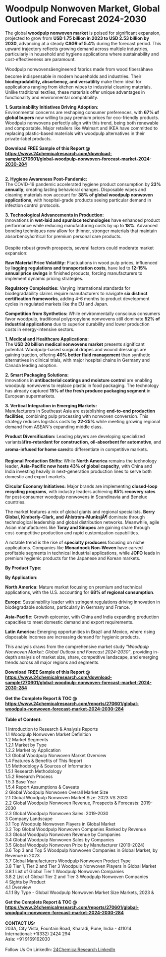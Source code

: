 <h1>Woodpulp Nonwoven Market, Global Outlook and Forecast 2024-2030</h1><p>The global <strong>woodpulp nonwoven market</strong> is poised for significant expansion, projected to grow from <strong>USD 1.75 billion in 2023 to USD 2.53 billion by 2030</strong>, advancing at a steady <strong>CAGR of 5.4%</strong> during the forecast period. This upward trajectory reflects growing demand across multiple industries, particularly in household and hygiene applications where sustainability and cost-effectiveness are paramount.</p><p>Woodpulp nonwovensâengineered fabrics made from wood fibersâhave become indispensable in modern households and industries. Their <strong>biodegradability, absorbency, and versatility</strong> make them ideal for applications ranging from kitchen wipes to industrial cleaning materials. Unlike traditional textiles, these materials offer unique advantages in functionality and environmental compatibility.</p><p><strong>1. Sustainability Initiatives Driving Adoption:</strong><br>
Environmental concerns are reshaping consumer preferences, with <strong>67% of global buyers</strong> now willing to pay premium prices for eco-friendly products. Woodpulp nonwovens perfectly align with this trend, being both renewable and compostable. Major retailers like Walmart and IKEA have committed to replacing plastic-based materials with woodpulp alternatives in their private-label products.</p><div><b>Download FREE Sample of this Report @ 
            <a href="https://www.24chemicalresearch.com/download-sample/270601/global-woodpulp-nonwoven-forecast-market-2024-2030-284">
            https://www.24chemicalresearch.com/download-sample/270601/global-woodpulp-nonwoven-forecast-market-2024-2030-284</a></b></div><br><p><strong>2. Hygiene Awareness Post-Pandemic:</strong><br>
The COVID-19 pandemic accelerated hygiene product consumption by <strong>23% annually</strong>, creating lasting behavioral changes. Disposable wipes and cleaning materials now account for <strong>38% of global woodpulp nonwoven applications</strong>, with hospital-grade products seeing particular demand in infection control protocols.</p><p><strong>3. Technological Advancements in Production:</strong><br>
Innovations in <strong>wet-laid and spunlace technologies</strong> have enhanced product performance while reducing manufacturing costs by up to <strong>18%</strong>. Advanced bonding techniques now allow for thinner, stronger materials that maintain absorbencyâcritical for premium personal care products.</p><p>Despite robust growth prospects, several factors could moderate market expansion:</p><p><strong>Raw Material Price Volatility:</strong> Fluctuations in wood pulp prices, influenced by <strong>logging regulations and transportation costs</strong>, have led to <strong>12-15% annual price swings</strong> in finished products, forcing manufacturers to implement dynamic pricing strategies.</p><p><strong>Regulatory Complexities:</strong> Varying international standards for biodegradability claims require manufacturers to navigate <strong>six distinct certification frameworks</strong>, adding 4-6 months to product development cycles in regulated markets like the EU and Japan.</p><p><strong>Competition from Synthetics:</strong> While environmentally conscious consumers favor woodpulp, traditional polypropylene nonwovens still dominate <strong>52% of industrial applications</strong> due to superior durability and lower production costs in energy-intensive sectors.</p><p><strong>1. Medical and Healthcare Applications:</strong><br>
The <strong>USD 28 billion medical nonwovens market</strong> presents significant potential. Woodpulp-based surgical drapes and wound dressings are gaining traction, offering <strong>40% better fluid management</strong> than synthetic alternatives in clinical trials, with major hospital chains in Germany and Canada leading adoption.</p><p><strong>2. Smart Packaging Solutions:</strong><br>
Innovations in <strong>antibacterial coatings and moisture control</strong> are enabling woodpulp nonwovens to replace plastic in food packaging. The technology has already captured <strong>15% of the fresh produce packaging segment</strong> in European supermarkets.</p><p><strong>3. Vertical Integration in Emerging Markets:</strong><br>
Manufacturers in Southeast Asia are establishing <strong>end-to-end production facilities</strong>, combining pulp processing with nonwoven conversion. This strategy reduces logistics costs by <strong>22-25%</strong> while meeting growing regional demand from ASEAN's expanding middle class.</p><p><strong>Product Diversification:</strong> Leading players are developing specialized variantsâ<strong>fire-retardant for construction</strong>, <strong>oil-absorbent for automotive</strong>, and <strong>aroma-infused for home care</strong>âto differentiate in competitive markets.</p><p><strong>Regional Production Shifts:</strong> While <strong>North America</strong> remains the technology leader, <strong>Asia-Pacific now hosts 43% of global capacity</strong>, with China and India investing heavily in next-generation production lines to serve both domestic and export markets.</p><p><strong>Circular Economy Initiatives:</strong> Major brands are implementing <strong>closed-loop recycling programs</strong>, with industry leaders achieving <strong>85% recovery rates</strong> for post-consumer woodpulp nonwovens in Scandinavia and Benelux countries.</p><p>The market features a mix of global giants and regional specialists. <strong>Berry Global, Kimberly-Clark, and Ahlstrom-MunksjÃ¶</strong> dominate through technological leadership and global distribution networks. Meanwhile, agile Asian manufacturers like <strong>Toray and Sinopec</strong> are gaining share through cost-competitive production and rapid customization capabilities.</p><p>A notable trend is the rise of <strong>specialty producers</strong> focusing on niche applications. Companies like <strong>Monadnock Non-Woven</strong> have carved profitable segments in technical industrial applications, while <strong>JOFO</strong> leads in premium hygienic products for the Japanese and Korean markets.</p><p><strong>By Product Type:</strong></p><p><strong>By Application:</strong></p><p><strong>North America:</strong> Mature market focusing on premium and technical applications, with the U.S. accounting for <strong>68% of regional consumption</strong>.</p><p><strong>Europe:</strong> Sustainability leader with stringent regulations driving innovation in biodegradable solutions, particularly in Germany and France.</p><p><strong>Asia-Pacific:</strong> Growth epicenter, with China and India expanding production capacities to meet domestic demand and export requirements.</p><p><strong>Latin America:</strong> Emerging opportunities in Brazil and Mexico, where rising disposable incomes are increasing demand for hygienic products.</p><p>This analysis draws from the comprehensive market study <em>"Woodpulp Nonwoven Market: Global Outlook and Forecast 2024-2030"</em>, providing in-depth analysis of market size, share, competitive landscape, and emerging trends across all major regions and segments.</p><div><b>Download FREE Sample of this Report @ 
            <a href="https://www.24chemicalresearch.com/download-sample/270601/global-woodpulp-nonwoven-forecast-market-2024-2030-284">
            https://www.24chemicalresearch.com/download-sample/270601/global-woodpulp-nonwoven-forecast-market-2024-2030-284</a></b></div><br><div><b>Get the Complete Report & TOC @ 
            <a href="https://www.24chemicalresearch.com/reports/270601/global-woodpulp-nonwoven-forecast-market-2024-2030-284">
            https://www.24chemicalresearch.com/reports/270601/global-woodpulp-nonwoven-forecast-market-2024-2030-284</a></b></div><br>
            <b>Table of Content:</b><p>1 Introduction to Research & Analysis Reports<br />
    1.1 Woodpulp Nonwoven Market Definition<br />
    1.2 Market Segments<br />
        1.2.1 Market by Type<br />
        1.2.2 Market by Application<br />
    1.3 Global Woodpulp Nonwoven Market Overview<br />
    1.4 Features & Benefits of This Report<br />
    1.5 Methodology & Sources of Information<br />
        1.5.1 Research Methodology<br />
        1.5.2 Research Process<br />
        1.5.3 Base Year<br />
        1.5.4 Report Assumptions & Caveats<br />
2 Global Woodpulp Nonwoven Overall Market Size<br />
    2.1 Global Woodpulp Nonwoven Market Size: 2023 VS 2030<br />
    2.2 Global Woodpulp Nonwoven Revenue, Prospects & Forecasts: 2019-2030<br />
    2.3 Global Woodpulp Nonwoven Sales: 2019-2030<br />
3 Company Landscape<br />
    3.1 Top Woodpulp Nonwoven Players in Global Market<br />
    3.2 Top Global Woodpulp Nonwoven Companies Ranked by Revenue<br />
    3.3 Global Woodpulp Nonwoven Revenue by Companies<br />
    3.4 Global Woodpulp Nonwoven Sales by Companies<br />
    3.5 Global Woodpulp Nonwoven Price by Manufacturer (2019-2024)<br />
    3.6 Top 3 and Top 5 Woodpulp Nonwoven Companies in Global Market, by Revenue in 2023<br />
    3.7 Global Manufacturers Woodpulp Nonwoven Product Type<br />
    3.8 Tier 1, Tier 2 and Tier 3 Woodpulp Nonwoven Players in Global Market<br />
        3.8.1 List of Global Tier 1 Woodpulp Nonwoven Companies<br />
        3.8.2 List of Global Tier 2 and Tier 3 Woodpulp Nonwoven Companies<br />
4 Sights by Product<br />
    4.1 Overview<br />
        4.1.1 By Type - Global Woodpulp Nonwoven Market Size Markets, 2023 &</p><div><b>Get the Complete Report & TOC @ 
            <a href="https://www.24chemicalresearch.com/reports/270601/global-woodpulp-nonwoven-forecast-market-2024-2030-284">
            https://www.24chemicalresearch.com/reports/270601/global-woodpulp-nonwoven-forecast-market-2024-2030-284</a></b></div><br><b>CONTACT US:</b><br>
            203A, City Vista, Fountain Road, Kharadi, Pune, India - 411014<br>
            International: +1(332) 2424 294<br>
            Asia: +91 9169162030 <br><br>
            Follow Us On LinkedIn: <a href="https://www.linkedin.com/company/24chemicalresearch/">24ChemicalResearch LinkedIn</a>
